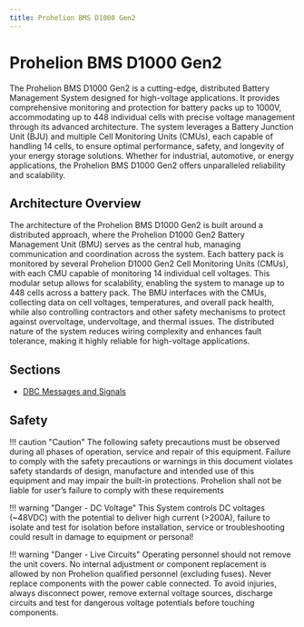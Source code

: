 ```yaml
---
title: Prohelion BMS D1000 Gen2
---
```


# Prohelion BMS D1000 Gen2

The Prohelion BMS D1000 Gen2 is a cutting-edge, distributed Battery Management System designed for high-voltage applications. It provides comprehensive monitoring and protection for battery packs up to 1000V, accommodating up to 448 individual cells with precise voltage management through its advanced architecture. The system leverages a Battery Junction Unit (BJU) and multiple Cell Monitoring Units (CMUs), each capable of handling 14 cells, to ensure optimal performance, safety, and longevity of your energy storage solutions. Whether for industrial, automotive, or energy applications, the Prohelion BMS D1000 Gen2 offers unparalleled reliability and scalability.

## Architecture Overview

The architecture of the Prohelion BMS D1000 Gen2 is built around a distributed approach, where the Prohelion D1000 Gen2 Battery Management Unit (BMU) serves as the central hub, managing communication and coordination across the system. Each battery pack is monitored by several Prohelion D1000 Gen2 Cell Monitoring Units (CMUs), with each CMU capable of monitoring 14 individual cell voltages. This modular setup allows for scalability, enabling the system to manage up to 448 cells across a battery pack. The BMU interfaces with the CMUs, collecting data on cell voltages, temperatures, and overall pack health, while also controlling contractors and other safety mechanisms to protect against overvoltage, undervoltage, and thermal issues. The distributed nature of the system reduces wiring complexity and enhances fault tolerance, making it highly reliable for high-voltage applications.

## Sections

- [DBC Messages and Signals](DBC_Messages_and_Signals.md)

## Safety 

!!! caution "Caution"
    The following safety precautions must be observed during all phases of operation, service and repair of this equipment. Failure to comply with the safety precautions or warnings in this document violates safety standards of design, manufacture and intended use of this equipment and may impair the built-in protections. Prohelion shall not be liable for user’s failure to comply with these requirements

!!! warning "Danger - DC Voltage"
    This System controls DC voltages (~48VDC) with the potential to deliver high current (>200A), failure to isolate and test for isolation before installation, service or troubleshooting could result in damage to equipment or personal! 

!!! warning "Danger - Live Circuits"
    Operating personnel should not remove the unit covers. No internal adjustment or component replacement is allowed by non Prohelion qualified personnel (excluding fuses). Never replace components with the power cable connected. To avoid injuries, always disconnect power, remove external voltage sources, discharge circuits and test for dangerous voltage potentials before touching components.



